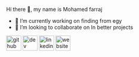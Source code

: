 Hi there 👋, my name is Mohamed farraj
- 🔭 I’m currently working on finding from egy 
- 👯 I’m looking to collaborate on In better projects 


[<img src='https://cdn.jsdelivr.net/npm/simple-icons@3.0.1/icons/github.svg' alt='github' height='40'>](https://github.com/https://github.com/MohamedMohamoud?tab=repositories)  [<img src='https://cdn.jsdelivr.net/npm/simple-icons@3.0.1/icons/dev-dot-to.svg' alt='dev' height='40'>](https://dev.to/https://dev.to/mohamedmohamoud)  [<img src='https://cdn.jsdelivr.net/npm/simple-icons@3.0.1/icons/linkedin.svg' alt='linkedin' height='40'>](https://www.linkedin.com/in/https://www.linkedin.com/in/muhammad-farraj-94797a221//)  [<img src='https://cdn.jsdelivr.net/npm/simple-icons@3.0.1/icons/icloud.svg' alt='website' height='40'>](https://mofarraj1.netlify.app/)  



 

